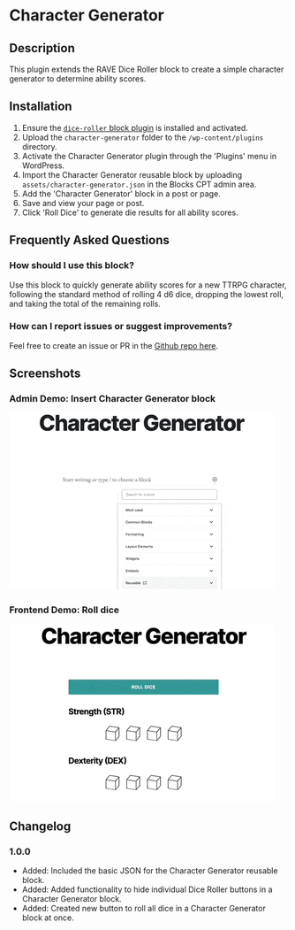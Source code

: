 # Character Generator #

## Description ##

This plugin extends the RAVE Dice Roller block to create a simple character generator to determine ability scores.

## Installation ##

1. Ensure the [`dice-roller` block plugin](https://github.com/ravewebdev/dice-roller) is installed and activated.
2. Upload the `character-generator` folder to the `/wp-content/plugins` directory.
3. Activate the Character Generator plugin through the 'Plugins' menu in WordPress.
4. Import the Character Generator reusable block by uploading `assets/character-generator.json` in the Blocks CPT admin area.
5. Add the 'Character Generator' block in a post or page.
6. Save and view your page or post.
7. Click 'Roll Dice' to generate die results for all ability scores.

## Frequently Asked Questions ##

### How should I use this block? ###
Use this block to quickly generate ability scores for a new TTRPG character, following the standard method of rolling 4 d6 dice, dropping the lowest roll, and taking the total of the remaining rolls.

### How can I report issues or suggest improvements? ###
Feel free to create an issue or PR in the [Github repo here](https://github.com/ravewebdev/character-generator).

## Screenshots ##

### Admin Demo: Insert Character Generator block ###
![Admin Demo: Insert Character Generator block](assets/screenshot-1.gif)

### Frontend Demo: Roll dice ###
![Frontend Demo: Roll dice](assets/screenshot-2.gif)

## Changelog ##

### 1.0.0 ###
* Added: Included the basic JSON for the Character Generator reusable block.
* Added: Added functionality to hide individual Dice Roller buttons in a Character Generator block.
* Added: Created new button to roll all dice in a Character Generator block at once.

